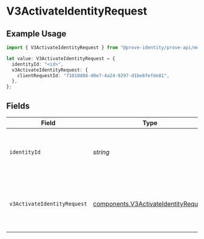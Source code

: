 # V3ActivateIdentityRequest

## Example Usage

```typescript
import { V3ActivateIdentityRequest } from "@prove-identity/prove-api/models/operations";

let value: V3ActivateIdentityRequest = {
  identityId: "<id>",
  v3ActivateIdentityRequest: {
    clientRequestId: "71010d88-d0e7-4a24-9297-d1be6fefde81",
  },
};
```

## Fields

| Field                                                                                        | Type                                                                                         | Required                                                                                     | Description                                                                                  | Example                                                                                      |
| -------------------------------------------------------------------------------------------- | -------------------------------------------------------------------------------------------- | -------------------------------------------------------------------------------------------- | -------------------------------------------------------------------------------------------- | -------------------------------------------------------------------------------------------- |
| `identityId`                                                                                 | *string*                                                                                     | :heavy_check_mark:                                                                           | A Prove-generated unique ID for a specific identity.                                         |                                                                                              |
| `v3ActivateIdentityRequest`                                                                  | [components.V3ActivateIdentityRequest](../../models/components/v3activateidentityrequest.md) | :heavy_minus_sign:                                                                           | N/A                                                                                          | {<br/>"clientRequestId": "71010d88-d0e7-4a24-9297-d1be6fefde81"<br/>}                        |